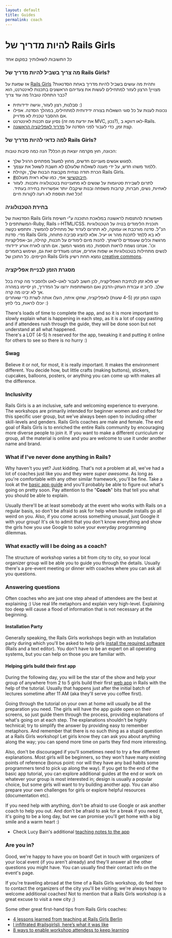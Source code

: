 ```yaml
---
layout: default
title: Guides
permalink: coach
---
```


# להיות מדריך של Rails Girls

*כל התשובות לשאלותיך במקום אחד*

### מה צריך בשביל להיות מדריך של Rails Girls?

אז שמעת על [Rails Girls](http://railsgirls.com) ותהית מה עושים בשביל להיות מדריך באחת הסדנאות? מצויין! הרצון לעזור למתחילים לעשות את צעדיהם הראשונים בתכנות לאינטרנט, הוא כבר התחלה טובה! מה עוד צריך?

- סבלנות, רצון לעזור, וגישה ידידותית :)
- נכונות לענות על כל סוגי השאלות בצורה ידידותית למתחילים, במהלך הסדנה. אפילו אם ההסבר *טכנית* לא מדוייק.
- נסיון עם תכנות לאינטרנט (את יודעת מה זה MVC, נכון?), לאו דווקא ב-Rails.
- קצת זמן, כדי לעבור לפני הסדנה על [מדריך לאפליקציה הראשונה][app].

### למה כדאי להיות מדריך של Rails Girls?

הכוונה, חוץ מקרמה יוצאת מן הכלל? הנה כמה סיבות טובות:

- לפגוש אנשים מעניינם חדשים, מחוץ למעגל מפתחים הרגיל שלך.&nbsp;
- ללמוד משהו חדש, על ידי מענה לשאלות שלעולם לא חשבת לשאול את עצמך.&nbsp;
- הכרת תודה נצחית מקבוצת הבנות שלך, וקהילת Rails Girls.
- [\#חיבוקשישי](http://fridayhug.com) אפי, כמו שלא ראית מעולם.
- לתרום לשבירת סטיגמות על שנשים לא מתעניינות בטכנולוגיה ותכנות. לעזור לאחיות, נשים, חברות, קרובות משפחה ובנות שיקבלו יותר אפשרויות בחירה בעתיד. וכל זאת תוספת לא רעה לקורות חיים!


### בחירת הטכנולוגיה

הסדנאות של Rails Girls מאפשרות להתנסות לראשונה במלאכת התוכנה ע"י חשיפת המשתתפים ל-Ruby, Rails ו-HTML/CSS. תוכנית הלימודים בנויה על הטכנולוגיות הנ"ל. סדנה מורכבת או עמוקה, לא תתרום לעדוד של מתחילים להמשיך. ותתפש כקשה מדי. סדנת Rails Girls לא בא ללמד לתכנת מהר או יעיל. אלא להציג סביבה פתוחה, מרגשת וכלים שעומדים לרשותך. להנות מיום לימודים על תכנות, קהילה, ווב-אפליקציות וכו'. אנחנו נשמח לראות תוספות, כמו מפגשי המשך. אם תרצו לארח אורע ידידותי לנשים מתחילות בטכנולוגיות או שפות אחרים, אנחנו מעודדים זאת גם, ושימוש בחומרים הקיימים. 
כל התוכן של Rails Girls נמצא תחת רשיון [creative commons](http://he.wikipedia.org/wiki/Creative_Commons).

### מסגרת הזמן לבניית אפליקציה

יש מלא זמן לכתיבת האפליקציה, לכן חשוב לעבור לאט-לאט ולהסביר מה קורה בכל שלב. לרוב זו עבודת העתק-הדבק ואם המשתתפות ירוצו על המדריך, הן יסיימו במהרה אך לא יבינו מה קרה.<br>
הקצנו המון זמן (4-5 שעות) לאפליקציה, שחקו איתה, העלו אותה לשרת כדי שאחרים יוכלו לראות, בלי לחץ :)


There's loads of time to complete the app, and so it is more important to slowly explain what is happening in each step, as it is a lot of copy pasting and if attendees rush through the guide, they will be done soon but not understand at all what happened. 
<br> There's a LOT (4-5) h reserved for the app, tweaking it and putting it online for others to see so there is no hurry :) 


### Swag
Believe it or not, for most, it is really important. It makes the environment different. You decide how, but little crafts (making buttons), stickers, cupcakes, balloons, posters, or anything you can come up with makes all the difference. 


### Inclusivity
Rails Girls is a an inclusive, safe and welcoming experience to everyone. The workshops are primarily intended for beginner women and crafted for this specific user group, but we've always been open to including other skill-levels and genders. Rails Girls coaches are male and female. The end goal of Rails Girls is to enriched the entire Rails community by encouraging more diverse people to join it. If you want to make a different curriculum or group, all the material is online and you are welcome to use it under another name and brand.



### What if I've never done anything in Rails?

Why haven't you yet? Just kidding. That's not a problem at all, we've had a lot of coaches just like you and they were *super awesome*. As long as you're comfortable with any other similar framework, you'll be fine. Take a look at the [basic app guide][app] and you'll probably be able to figure out what's going on pretty soon. Pay attention to the "**Coach**" bits that tell you what you should be able to explain. 

Usually there'll be at least somebody at the event who works with Rails on a regular basis, so don't be afraid to ask for help when bundle installs go all weird on you. Also, if you come across something unusual, just Google it with your group! It's ok to admit that you don't know everything and show the girls how you use Google to solve your everyday programming dilemmas. 

### What exactly will I be doing as a coach?

The structure of workshop varies a bit from city to city, so your local organizer group will be able you to guide you through the details. Usually there's a pre-event meeting or dinner with coaches where you can ask all you questions. 

### Answering questions
Often coaches who are just one step ahead of attendees are the best at explaining :) Use real life metaphors and explain very high-level. Explaining too deep will cause a flood of information that is not necessary at the beginning. 

#### Installation Party

Generally speaking, the Rails Girls workshops begin with an Installation party during which you'll be asked to help girls [install the required software][install] (Rails and a text editor). You don't have to be an expert on all operating systems, but you can help on those you are familiar with. 

#### Helping girls build their first app

During the following day, you will be the star of the show and help your group of anywhere from 2 to 5 girls build their first [web app][app] in Rails with the help of the tutorial. Usually that happens just after the initial batch of lectures sometime after 11 AM (aka they'll serve you coffee first).

Going through the tutorial on your own at home will usually be all the preparation you need. The girls will have the app guide open on their screens, so just guide them through the process, providing explanations of what's going on at each step. The explanations shouldn't be highly technical; try to simplify the answer by providing easy to remember metaphors. And remember that there is no such thing as a stupid question at a Rails Girls workshop! Let girls know they can ask you about anything along the way; you can spend more time on parts they find more interesting.

Also, don't be discouraged if you'll sometimes need to try a few different explanations. Most girls will be beginners, so they won't have many existing points of reference (bonus point: nor will they have any bad habits some programmers tend to pick up along the way). If you get to the end of the basic app tutorial, you can explore additional guides at the end or work on whatever your group is most interested in; design is usually a popular choice, but some girls will want to try building another app. You can also prepare your own challenges for girls or explore helpful resources (documentation etc). 

If you need help with anything, don't be afraid to use Google or ask another coach to help you out. And don't be afraid to ask for a break if you need it, it's going to be a long day, but we can promise you'll get home with a big smile and a warm heart :)

* Check Lucy Bain's additional [teaching notes to the app](https://github.com/lbain/railsgirls)

### Are you in?

Good, we're happy to have you on board! Get in touch with organizers of your local event (if you aren't already) and they'll answer all the other questions you might have. You can usually find their contact info on the event's page. 

If you're traveling abroad at the time of a Rails Girls workshop, do feel free to contact the organizers of the city you'll be visiting; we're always happy to welcome additional coaches! Not to mention that a Rails Girls workshop is a great excuse to visit a new city ;) 

Some other great first-hand tips from Rails Girls coaches:

- [4 lessons learned from teaching at Rails Girls Berlin](http://pragtob.wordpress.com/2012/08/14/4-lessons-learned-from-teaching-at-rails-girls-berlin/)
- [I infiltrated #railsgirlslj, here’s what it was like](http://swizec.com/blog/i-infiltrated-railsgirlsj-heres-what-it-was-like/swizec/5717)
- [8 ways to enable workshop attendess to keep learning](http://pragtob.wordpress.com/2013/06/14/8-ways-to-enable-workshop-attendess-to-keep-learning/)

[app]: http://guides.railsgirls.com/app
[install]: http://guides.railsgirls.com/install/

